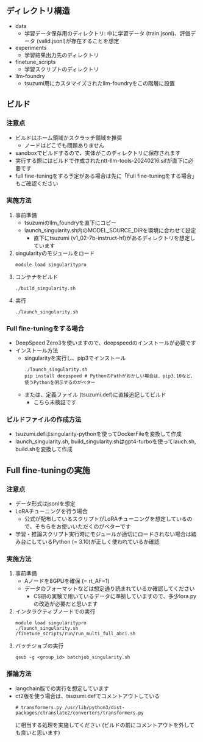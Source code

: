 ## ディレクトリ構造
- data
  - 学習データ保存用のディレクトリ: 中に学習データ (train.jsonl)、評価データ (valid.jsonl)が存在することを想定
- experiments
  - 学習結果出力先のディレクトリ
- finetune_scripts
  - 学習スクリプトのディレクトリ
- llm-foundry
  - tsuzumi用にカスタマイズされたllm-foundryをこの階層に設置

## ビルド
### 注意点
- ビルドはホーム領域かスクラッチ領域を推奨
  - ノードはどこでも問題ありません
- sandboxでビルドするので、実体がこのディレクトリに保存されます
- 実行する際にはビルドで作成されたntt-llm-tools-20240216.sifが直下に必要です
- full fine-tuningをする予定がある場合は先に「Full fine-tuningをする場合」もご確認ください
### 実施方法
1. 事前準備  
   - tsuzumiのllm_foundryを直下にコピー
   - launch_singularity.sh内のMODEL_SOURCE_DIRを環境に合わせて設定
     - 直下にtsuzumi (v1_02-7b-instruct-hf)があるディレクトリを想定しています
3. singularityのモジュールをロード
   ~~~
   module load singularitypro
   ~~~
4. コンテナをビルド
   ~~~
   ./build_singularity.sh
   ~~~
5. 実行
   ~~~
   ./launch_singularity.sh
   ~~~
### Full fine-tuningをする場合
- DeepSpeed Zero3を使いますので、deepspeedのインストールが必要です
- インストール方法
  - singularityを実行し、pip3でインストール
    ~~~
    ./launch_singularity.sh
    pip install deepspeed # PythonのPathがおかしい場合は、pip3.10など、使うPythonを明示するのがベター
    ~~~
  - または、定義ファイル (tsuzumi.def)に直接追記してビルド
    - こちら未検証です
### ビルドファイルの作成方法
- tsuzumi.defはsingularity-pythonを使ってDockerFileを変換して作成
- launch_singularity.sh, build_singularity.shはgpt4-turboを使ってlauch.sh, build.shを変換して作成

## Full fine-tuningの実施
### 注意点
- データ形式はjsonlを想定
- LoRAチューニングを行う場合
  - 公式が配布しているスクリプトがLoRAチューニングを想定しているので、そちらをお使いいただくのがベターです
- 学習・推論スクリプト実行時にモジュールが適切にロードされない場合は踏み台にしているPython (= 3.10)が正しく使われているか確認

### 実施方法
1. 事前準備
   - Aノードを8GPUを確保 (= rt_AF=1)
   - データのフォーマットなどは想定通り読まれているか確認してください
     - CS研の実験で用いているデータに準拠していますので、多少lora.pyの改造が必要だと思います
2. インタラクティブノードでの実行
   ~~~
   module load singularitypro
   ./launch_singularity.sh
   /finetune_scripts/run/run_multi_full_abci.sh
   ~~~
3. バッチジョブの実行
   ~~~
   qsub -g <group_id> batchjob_singularity.sh
   ~~~

### 推論方法
- langchain版での実行を想定しています
- ct2版を使う場合は、tsuzumi.defでコメントアウトしている
  ~~~
  # transformers.py /usr/lib/python3/dist-packages/ctranslate2/converters/transformers.py
  ~~~
  に相当する処理を実施してください (ビルドの前にコメントアウトを外しても良いと思います)
